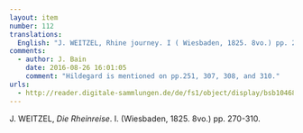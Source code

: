 ```yaml
---
layout: item
number: 112
translations:
  English: "J. WEITZEL, Rhine journey. I ( Wiesbaden, 1825. 8vo.) pp. 270-310. [Trans. J. Bock]"
comments:
  - author: J. Bain
    date: 2016-08-26 16:01:05
    comment: "Hildegard is mentioned on pp.251, 307, 308, and 310."
urls:
  - http://reader.digitale-sammlungen.de/de/fs1/object/display/bsb10468610_00001.html
---
```


J. WEITZEL, <em>Die Rheinreise</em>. I. (Wiesbaden, 1825. 8vo.) pp. 270-310.
